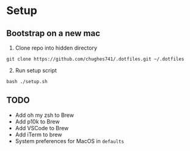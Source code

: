 # Setup

## Bootstrap on a new mac
1. Clone repo into hidden directory
```
git clone https://github.com/chughes741/.dotfiles.git ~/.dotfiles
```
2. Run setup script
```
bash ./setup.sh
```

## TODO
- Add oh my zsh to Brew
- Add p10k to Brew
- Add VSCode to Brew
- Add iTerm to brew
- System preferences for MacOS in `defaults`
